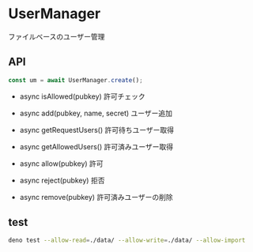 # UserManager

ファイルベースのユーザー管理

## API

```js
const um = await UserManager.create();
```

- async isAllowed(pubkey)
許可チェック

- async add(pubkey, name, secret)
ユーザー追加

- async getRequestUsers()
許可待ちユーザー取得

- async getAllowedUsers()
許可済みユーザー取得

- async allow(pubkey)
許可

- async reject(pubkey)
拒否

- async remove(pubkey)
許可済みユーザーの削除

## test

```sh
deno test --allow-read=./data/ --allow-write=./data/ --allow-import
```
